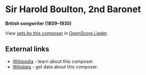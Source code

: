 
# Sir Harold Boulton, 2nd Baronet

__British songwriter (1859–1935)__

View [sets by this composer] in [OpenScore Lieder].

[sets by this composer]: https://musescore.com/openscore-lieder-corpus/sets?order=title&text=Boulton,+Harold
[OpenScore Lieder]: https://musescore.com/openscore-lieder-corpus

## External links

- [Wikipedia] - learn about this composer.
- [Wikidata] - get data about this composer.

[Wikipedia]: https://en.wikipedia.org/wiki/Harold_Boulton
[Wikidata]: https://www.wikidata.org/wiki/Q7527034
